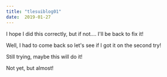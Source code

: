```yaml
---
title: "tlesuiblog01"
date:  2019-01-27
---
```

I hope I did this correctly, but if not.... I'll be back to fix it!

Well, I had to come back so let's see if I got it on the second try!

Still trying, maybe this will do it!

 Not yet, but almost!
